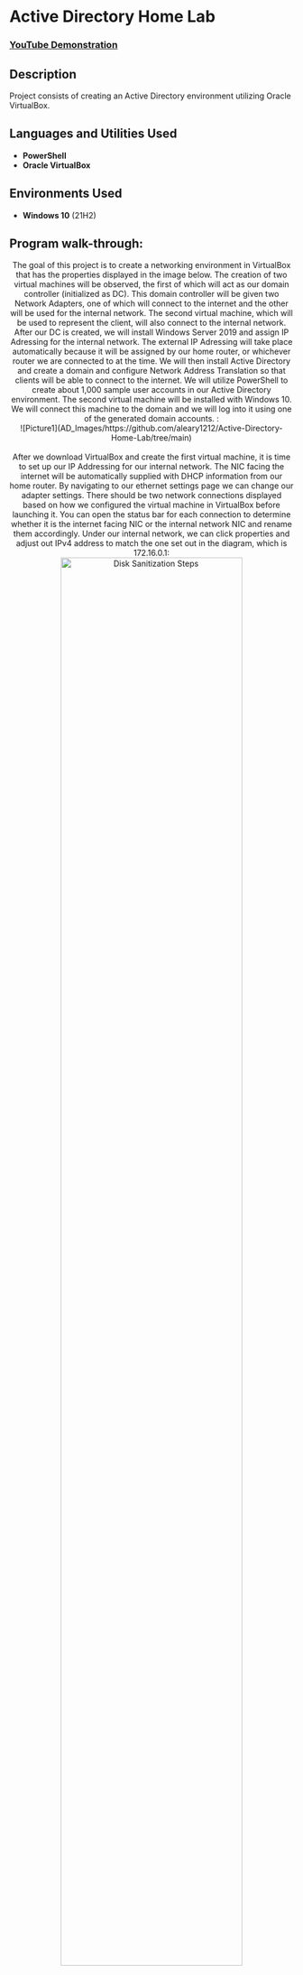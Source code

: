 <h1>Active Directory Home Lab</h1>

 ### [YouTube Demonstration](https://youtu.be/7eJexJVCqJo)

<h2>Description</h2>
Project consists of creating an Active Directory environment utilizing Oracle VirtualBox.
<br />


<h2>Languages and Utilities Used</h2>

- <b>PowerShell</b> 
- <b>Oracle VirtualBox</b>

<h2>Environments Used </h2>

- <b>Windows 10</b> (21H2)

<h2>Program walk-through:</h2>

<p align="center">
The goal of this project is to create a networking environment in VirtualBox that has the properties displayed in the image below. The creation of two virtual machines will be observed, the first of which will act as our domain controller (initialized as DC). This domain controller will be given two Network Adapters, one of which will connect to the internet and the other will be used for the internal network. The second virtual machine, which will be used to represent the client, will also connect to the internal network. After our DC is created, we will install Windows Server 2019 and assign IP Adressing for the internal network. The external IP Adressing will take place automatically because it will be assigned by our home router, or whichever router we are connected to at the time. We will then install Active Directory and create a domain and configure Network Address Translation so that clients will be able to connect to the internet. We will utilize PowerShell to create about 1,000 sample user accounts in our Active Directory environment. The second virtual machine will be installed with Windows 10. We will connect this machine to the domain and we will log into it using one of the generated domain accounts.  : <br/>
![Picture1](AD_Images/https://github.com/aleary1212/Active-Directory-Home-Lab/tree/main)

<br />
<br />
After we download VirtualBox and create the first virtual machine, it is time to set up our IP Addressing for our internal network. The NIC facing the internet will be automatically supplied with DHCP information from our home router. By navigating to our ethernet settings page we can change our adapter settings. There should be two network connections displayed based on how we configured the virtual machine in VirtualBox before launching it. You can open the status bar for each connection to determine whether it is the internet facing NIC or the internal network NIC and rename them accordingly. Under our internal network, we can click properties and adjust out IPv4 address to match the one set out in the diagram, which is 172.16.0.1:   <br/>
<img src="https://i.imgur.com/tc" height="80%" width="80%" alt="Disk Sanitization Steps"/>
<br />
<br />
The next task is renaming the PC. This can be done through System Settings under the section About Your PC. <br/>
<img src="https://i.imgur.com/nCIbXbg.png" height="80%" width="80%" alt="Disk Sanitization Steps"/>
<br />
<br />
Our next step is to install Active Directory and create a domain. In order to do this we can navigate to the Add Roles and Features wizard and select Active Directory Domain Services. After we click add features a checkmark should appear next to the highlighted text in the image below. After this is installed we need to configure our post-installation settings. To do this we navigate to the notifications bar in the Server Manager and click the blue text "promote this server to a domain controller" which will open the Active Directory Domain Services Configuration Wizard. We then select "Add New Forest" and choose a domain name. After installation is complete the PC will restart.   <br/>
<img src="https://i.imgur.com/cdFHBiU.png" height="80%" width="80%" alt="Disk Sanitization Steps"/>
<br />
<br />
Wait for process to complete (may take some time):  <br/>
<img src="https://i.imgur.com/JL945Ga.png" height="80%" width="80%" alt="Disk Sanitization Steps"/>
<br />
<br />
Sanitization complete:  <br/>
<img src="https://i.imgur.com/K71yaM2.png" height="80%" width="80%" alt="Disk Sanitization Steps"/>
<br />
<br />
Observe the wiped disk:  <br/>
<img src="https://i.imgur.com/AeZkvFQ.png" height="80%" width="80%" alt="Disk Sanitization Steps"/>
</p>

<!--
 ```diff
- text in red
+ text in green
! text in orange
# text in gray
@@ text in purple (and bold)@@
```
--!>
